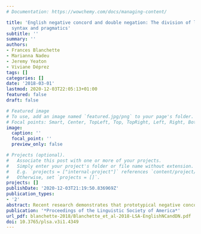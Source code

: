 ```yaml
---
# Documentation: https://wowchemy.com/docs/managing-content/

title: 'English negative concord and double negation: The division of labor between
  syntax and pragmatics'
subtitle: ''
summary: ''
authors:
- Frances Blanchette
- Marianna Nadeu
- Jeremy Yeaton
- Viviane Déprez
tags: []
categories: []
date: '2018-03-01'
lastmod: 2020-12-03T22:05:13+01:00
featured: false
draft: false

# Featured image
# To use, add an image named `featured.jpg/png` to your page's folder.
# Focal points: Smart, Center, TopLeft, Top, TopRight, Left, Right, BottomLeft, Bottom, BottomRight.
image:
  caption: ''
  focal_point: ''
  preview_only: false

# Projects (optional).
#   Associate this post with one or more of your projects.
#   Simply enter your project's folder or file name without extension.
#   E.g. `projects = ["internal-project"]` references `content/project/deep-learning/index.md`.
#   Otherwise, set `projects = []`.
projects: []
publishDate: '2020-12-03T21:19:50.836969Z'
publication_types:
- '2'
abstract: Recent research demonstrates that prototypical negative concord (NC) languages allow double negation (DN) (Espinal & Prieto 2011; Prieto et al. 2013; Déprez et al. 2015; Espinal et al. 2016). In NC, two or more syntactic negations yield a single semantic one (e.g., the ‘I ate nothing’ reading of “I didn’t eat nothing”), and in DN each negation contributes to the semantics (e.g. ‘It is not the case that I ate nothing’). That NC and DN have been shown to coexist calls into question the hypothesis that grammars are either NC or DN (Zeijlstra 2004), and supports micro-parametric views of these phenomena (Déprez 2011; Blanchette 2017). Our study informs this debate with new experimental data from American English. We explore the role of syntax and speaker intent in shaping the perception and interpretation of English sentences with two negatives. Our results demonstrate that, like in prototypical NC languages (Espinal et al. 2016), English speakers reliably exploit syntactic, pragmatic, and acoustic cues to in selecting an NC or a DN interpretation.
publication: '*Proceedings of the Linguistic Society of America*'
url_pdf: blanchette-2018/Blanchette_et_al-2018-LSA-EnglishNCandDN.pdf
doi: 10.3765/plsa.v3i1.4349
---
```

